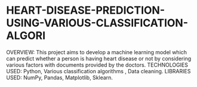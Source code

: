 # HEART-DISEASE-PREDICTION-USING-VARIOUS-CLASSIFICATION-ALGORI
OVERVIEW: This project aims to develop a machine learning model which can predict whether a person is having heart disease or not by considering various factors with documents provided by the doctors.
TECHNOLOGIES USED: Python, Various classification algorithms , Data cleaning. 
LIBRARIES USED: NumPy, Pandas, Matplotlib, Sklearn.
